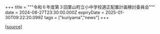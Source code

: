 +++
title = """令和６年度第３回栗山町立小中学校適正配置計画検討委員会"""
date = 2024-08-27T23:30:00.000Z
expiryDate = 2025-01-30T09:22:20.099Z
tags = ["kuriyama","news"]
+++


[[source]](https://www.town.kuriyama.hokkaido.jp/site/mirai/27786.html)
